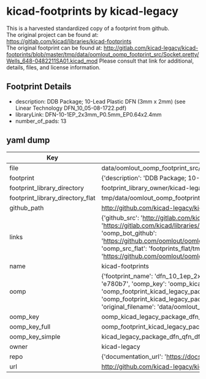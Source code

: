 # kicad-footprints by kicad-legacy  
This is a harvested standardized copy of a footprint from github.  
The original project can be found at:  
https://gitlab.com/kicad/libraries/kicad-footprints  
The original footprint can be found at:
http://gitlab.com/kicad-legacy/kicad-footprints/blob/master/tmp/data/oomlout_oomp_footprint_src/Socket.pretty/Wells_648-0482211SA01.kicad_mod
Please consult that link for additional, details, files, and license information.  
## Footprint Details
* description: DDB Package; 10-Lead Plastic DFN (3mm x 2mm) (see Linear Technology DFN_10_05-08-1722.pdf)  
* libraryLink: DFN-10-1EP_2x3mm_P0.5mm_EP0.64x2.4mm  
* number_of_pads: 13  
## yaml dump  
| Key | Value |  
| --- | --- |  
| file | data/oomlout_oomp_footprint_src/kicad-footprints/Package_DFN_QFN.pretty/DFN-10-1EP_2x3mm_P0.5mm_EP0.64x2.4mm.kicad_mod |  
| footprint | {'description': 'DDB Package; 10-Lead Plastic DFN (3mm x 2mm) (see Linear Technology DFN_10_05-08-1722.pdf)', 'libraryLink': 'DFN-10-1EP_2x3mm_P0.5mm_EP0.64x2.4mm', 'number_of_pads': 13} |  
| footprint_library_directory | footprint_library_owner/kicad-legacy_kicad-footprints |  
| footprint_library_directory_flat | tmp/data/oomlout_oomp_footprint_src/footprints_flat/kicad_legacy_package_dfn_qfn_dfn_10_1ep_2x3mm_p0_5mm_ep0_64x2_4mm/working |  
| github_path | http://github.com/kicad-legacy/kicad-footprints/blob/master/tmp/data/oomlout_oomp_footprint_src/Package_DFN_QFN.pretty/DFN-10-1EP_2x3mm_P0.5mm_EP0.64x2.4mm.kicad_mod |  
| links | {'github_src': 'http://gitlab.com/kicad-legacy/kicad-footprints/blob/master/tmp/data/oomlout_oomp_footprint_src/Socket.pretty/Wells_648-0482211SA01.kicad_mod', 'github_src_repo': 'https://gitlab.com/kicad/libraries/kicad-footprints', 'oomp_bot': 'tmp/data/oomlout_oomp_footprint_src/footprints/kicad_legacy_package_dfn_qfn_dfn_10_1ep_2x3mm_p0_5mm_ep0_64x2_4mm/working', 'oomp_bot_github': 'https://github.com/oomlout/oomlout_oomp_footprint_bot/tree/main/tmp/data/oomlout_oomp_footprint_src/footprints/kicad_legacy_package_dfn_qfn_dfn_10_1ep_2x3mm_p0_5mm_ep0_64x2_4mm/working', 'oomp_src_flat': 'footprints_flat/tmp/data/oomlout_oomp_footprint_src/footprints_flat/kicad_legacy_package_dfn_qfn_dfn_10_1ep_2x3mm_p0_5mm_ep0_64x2_4mm/working', 'oomp_src_flat_github': 'https://github.com/oomlout/oomlout_oomp_footprint_src/tree/main/tmp/data/oomlout_oomp_footprint_src/footprints_flat/kicad_legacy_package_dfn_qfn_dfn_10_1ep_2x3mm_p0_5mm_ep0_64x2_4mm/working'} |  
| name | kicad-footprints |  
| oomp | {'footprint_name': 'dfn_10_1ep_2x3mm_p0_5mm_ep0_64x2_4mm', 'library_name': 'package_dfn_qfn', 'md5': 'e780b7bd045aa69aa81cb0f0f050df0f', 'md5_10': 'e780b7bd04', 'md5_5': 'e780b', 'md5_6': 'e780b7', 'oomp_key': 'oomp_kicad_legacy_package_dfn_qfn_dfn_10_1ep_2x3mm_p0_5mm_ep0_64x2_4mm', 'oomp_key_extra': 'oomp_footprint_kicad_legacy_package_dfn_qfn_dfn_10_1ep_2x3mm_p0_5mm_ep0_64x2_4mm', 'oomp_key_full': 'oomp_footprint_kicad_legacy_package_dfn_qfn_dfn_10_1ep_2x3mm_p0_5mm_ep0_64x2_4mm_e780b7', 'oomp_key_simple': 'kicad_legacy_package_dfn_qfn_dfn_10_1ep_2x3mm_p0_5mm_ep0_64x2_4mm', 'original_filename': 'data/oomlout_oomp_footprint_src/kicad-footprints/Package_DFN_QFN.pretty/DFN-10-1EP_2x3mm_P0.5mm_EP0.64x2.4mm.kicad_mod', 'owner_name': 'kicad_legacy'} |  
| oomp_key | oomp_kicad_legacy_package_dfn_qfn_dfn_10_1ep_2x3mm_p0_5mm_ep0_64x2_4mm |  
| oomp_key_full | oomp_footprint_kicad_legacy_package_dfn_qfn_dfn_10_1ep_2x3mm_p0_5mm_ep0_64x2_4mm |  
| oomp_key_simple | kicad_legacy_package_dfn_qfn_dfn_10_1ep_2x3mm_p0_5mm_ep0_64x2_4mm |  
| owner | kicad-legacy |  
| repo | {'documentation_url': 'https://docs.github.com/rest/repos/repos#get-a-repository', 'message': 'Not Found'} |  
| url | http://github.com/kicad-legacy/kicad-footprints |  

